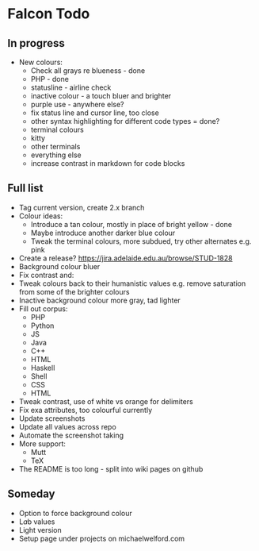 # Falcon Todo

## In progress
* New colours:
  * Check all grays re blueness - done
  * PHP - done
  * statusline - airline check
  * inactive colour - a touch bluer and brighter
  * purple use - anywhere else?
  * fix status line and cursor line, too close
  * other syntax highlighting for different code types = done?
  * terminal colours
  * kitty
  * other terminals
  * everything else
  * increase contrast in markdown for code blocks

## Full list
* Tag current version, create 2.x branch
* Colour ideas:
  * Introduce a tan colour, mostly in place of bright yellow - done
  * Maybe introduce another darker blue colour
  * Tweak the terminal colours, more subdued, try other alternates e.g. pink
* Create a release? https://jira.adelaide.edu.au/browse/STUD-1828
* Background colour bluer
* Fix contrast and:
* Tweak colours back to their humanistic values e.g. remove saturation from some of the brighter colours
* Inactive background colour more gray, tad lighter
* Fill out corpus:
  * PHP
  * Python
  * JS
  * Java
  * C++
  * HTML
  * Haskell
  * Shell
  * CSS
  * HTML
* Tweak contrast, use of white vs orange for delimiters
* Fix exa attributes, too colourful currently
* Update screenshots
* Update all values across repo
* Automate the screenshot taking
* More support:
  * Mutt
  * TeX
* The README is too long - split into wiki pages on github

## Someday
* Option to force background colour
* L*a*b values
* Light version
* Setup page under projects on michaelwelford.com
